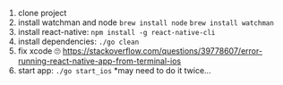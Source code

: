 1. clone project
1. install watchman and node 
`brew install node`
`brew install watchman`
1. install react-native: `npm install -g react-native-cli`
1. install dependencies: `./go clean`
1. fix xcode 🙄 https://stackoverflow.com/questions/39778607/error-running-react-native-app-from-terminal-ios
1. start app: `./go start_ios` *may need to do it twice...


